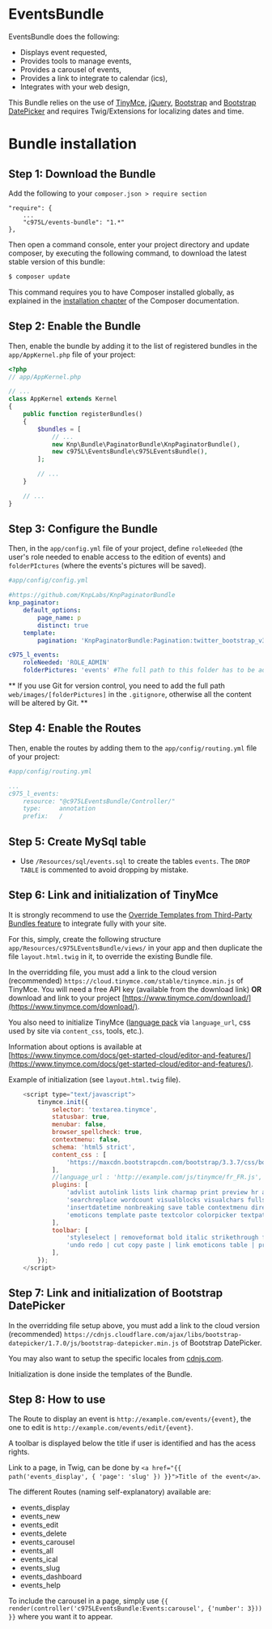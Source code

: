 EventsBundle
============

EventsBundle does the following:

- Displays event requested,
- Provides tools to manage events,
- Provides a carousel of events,
- Provides a link to integrate to calendar (ics),
- Integrates with your web design,

This Bundle relies on the use of [TinyMce](https://www.tinymce.com/), [jQuery](https://jquery.com/), [Bootstrap](http://getbootstrap.com/) and [Bootstrap DatePicker](https://github.com/uxsolutions/bootstrap-datepicker) and requires Twig/Extensions for localizing dates and time.

Bundle installation
===================

Step 1: Download the Bundle
---------------------------
Add the following to your `composer.json > require section`
```
"require": {
    ...
    "c975L/events-bundle": "1.*"
},
```
Then open a command console, enter your project directory and update composer, by executing the following command, to download the latest stable version of this bundle:

```bash
$ composer update
```

This command requires you to have Composer installed globally, as explained in the [installation chapter](https://getcomposer.org/doc/00-intro.md) of the Composer documentation.

Step 2: Enable the Bundle
-------------------------

Then, enable the bundle by adding it to the list of registered bundles in the `app/AppKernel.php` file of your project:

```php
<?php
// app/AppKernel.php

// ...
class AppKernel extends Kernel
{
    public function registerBundles()
    {
        $bundles = [
            // ...
            new Knp\Bundle\PaginatorBundle\KnpPaginatorBundle(),
            new c975L\EventsBundle\c975LEventsBundle(),
        ];

        // ...
    }

    // ...
}
```

Step 3: Configure the Bundle
----------------------------

Then, in the `app/config.yml` file of your project, define `roleNeeded` (the user's role needed to enable access to the edition of events) and `folderPIctures` (where the events's pictures will be saved).

```yml
#app/config/config.yml

#https://github.com/KnpLabs/KnpPaginatorBundle
knp_paginator:
    default_options:
        page_name: p
        distinct: true
    template:
        pagination: 'KnpPaginatorBundle:Pagination:twitter_bootstrap_v3_pagination.html.twig'

c975_l_events:
    roleNeeded: 'ROLE_ADMIN'
    folderPictures: 'events' #The full path to this folder has to be added to .gitignore if Git is used
```

** If you use Git for version control, you need to add the full path `web/images/[folderPictures]` in the `.gitignore`, otherwise all the content will be altered by Git. **

Step 4: Enable the Routes
-------------------------

Then, enable the routes by adding them to the `app/config/routing.yml` file of your project:

```yml
#app/config/routing.yml

...
c975_l_events:
    resource: "@c975LEventsBundle/Controller/"
    type:     annotation
    prefix:   /
```

Step 5: Create MySql table
--------------------------

- Use `/Resources/sql/events.sql` to create the tables `events`. The `DROP TABLE` is commented to avoid dropping by mistake.

Step 6: Link and initialization of TinyMce
------------------------------------------

It is strongly recommend to use the [Override Templates from Third-Party Bundles feature](http://symfony.com/doc/current/templating/overriding.html) to integrate fully with your site.

For this, simply, create the following structure `app/Resources/c975LEventsBundle/views/` in your app and then duplicate the file `layout.html.twig` in it, to override the existing Bundle file.

In the overridding file, you must add a link to the cloud version (recommended) `https://cloud.tinymce.com/stable/tinymce.min.js` of TinyMce. You will need a free API key (available from the download link) **OR** download and link to your project [https://www.tinymce.com/download/](https://www.tinymce.com/download/).

You also need to initialize TinyMce ([language pack](https://www.tinymce.com/download/language-packages/) via `language_url`, css used by site via `content_css`, tools, etc.).

Information about options is available at [https://www.tinymce.com/docs/get-started-cloud/editor-and-features/](https://www.tinymce.com/docs/get-started-cloud/editor-and-features/).

Example of initialization (see `layout.html.twig` file).

```javascript
    <script type="text/javascript">
        tinymce.init({
            selector: 'textarea.tinymce',
            statusbar: true,
            menubar: false,
            browser_spellcheck: true,
            contextmenu: false,
            schema: 'html5 strict',
            content_css : [
                'https://maxcdn.bootstrapcdn.com/bootstrap/3.3.7/css/bootstrap.min.css',
            ],
            //language_url : 'http://example.com/js/tinymce/fr_FR.js',
            plugins: [
                'advlist autolink lists link charmap print preview hr anchor pagebreak',
                'searchreplace wordcount visualblocks visualchars fullscreen',
                'insertdatetime nonbreaking save table contextmenu directionality',
                'emoticons template paste textcolor colorpicker textpattern toc help',
            ],
            toolbar: [
                'styleselect | removeformat bold italic strikethrough forecolor backcolor | alignleft aligncenter alignright alignjustify | bullist numlist outdent indent',
                'undo redo | cut copy paste | link emoticons table | print preview | fullscreen help',
            ],
        });
    </script>
```

Step 7: Link and initialization of Bootstrap DatePicker
-------------------------------------------------------

In the overridding file setup above, you must add a link to the cloud version (recommended) `https://cdnjs.cloudflare.com/ajax/libs/bootstrap-datepicker/1.7.0/js/bootstrap-datepicker.min.js` of Bootstrap DatePicker.

You may also want to setup the specific locales from [cdnjs.com](https://cdnjs.com/libraries/bootstrap-datepicker).

Initialization is done inside the templates of the Bundle.

Step 8: How to use
------------------

The Route to display an event is `http://example.com/events/{event}`, the one to edit is `http://example.com/events/edit/{event}`.

A toolbar is displayed below the title if user is identified and has the acess rights.

Link to a page, in Twig, can be done by `<a href="{{ path('events_display', { 'page': 'slug' }) }}">Title of the event</a>`.

The different Routes (naming self-explanatory) available are:
- events_display
- events_new
- events_edit
- events_delete
- events_carousel
- events_all
- events_ical
- events_slug
- events_dashboard
- events_help

To include the carousel in a page, simply use `{{ render(controller('c975LEventsBundle:Events:carousel', {'number': 3})) }}` where you want it to appear.
